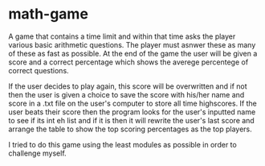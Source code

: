 # math-game

  A game that contains a time limit and within that time asks the player various basic arithmetic questions.
The player must asnwer these as many of these as fast as possible. At the end of the game the user will be given a
score and a correct percentage which shows the averege percentege of correct questions.

  If the user decides to play again, this score will be overwritten and if not then the user is given a choice to save
the score with his/her name and score in a .txt file on the user's computer to store all time highscores. If the user
beats their score then the program looks for the user's inputted name to see if its int eh list and if it is then
it will rewrite the user's last score and arrange the table to show the top scoring percentages as the top players.

I tried to do this game using the least modules as possible in order to challenge myself.
